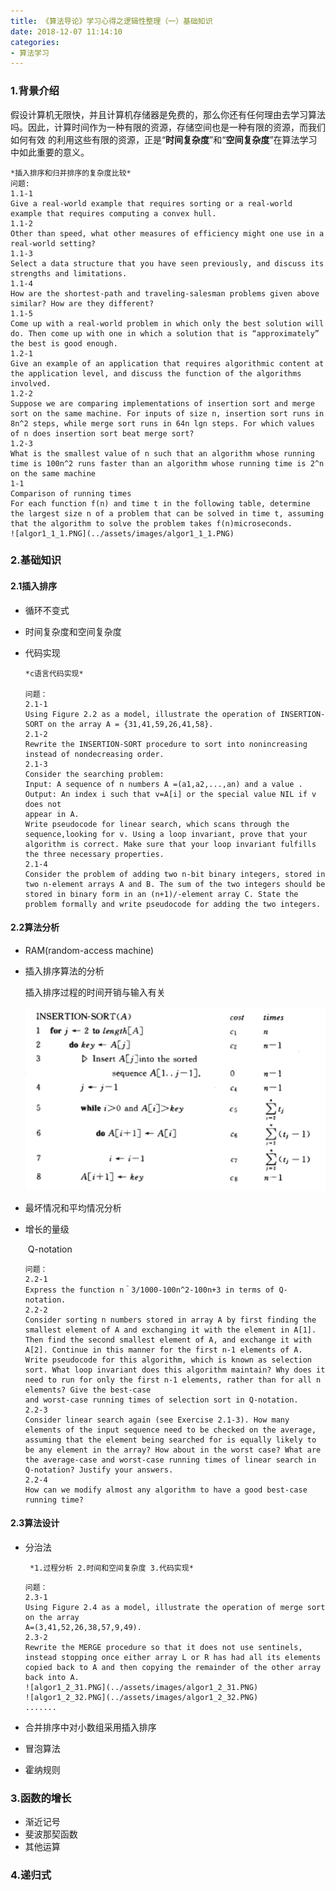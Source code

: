 ```yaml
---
title: 《算法导论》学习心得之逻辑性整理（一）基础知识
date: 2018-12-07 11:14:10
categories:
- 算法学习
---
```


### 1.背景介绍

​	假设计算机无限快，并且计算机存储器是免费的，那么你还有任何理由去学习算法吗。因此，计算时间作为一种有限的资源，存储空间也是一种有限的资源，而我们如何有效
的利用这些有限的资源，正是“<b>时间复杂度</b>”和“<b>空间复杂度</b>”在算法学习中如此重要的意义。

	*插入排序和归并排序的复杂度比较* 
	问题:
	1.1-1
	Give a real-world example that requires sorting or a real-world example that requires computing a convex hull.
	1.1-2
	Other than speed, what other measures of efficiency might one use in a real-world setting?
	1.1-3
	Select a data structure that you have seen previously, and discuss its strengths and limitations.
	1.1-4
	How are the shortest-path and traveling-salesman problems given above similar? How are they different?
	1.1-5
	Come up with a real-world problem in which only the best solution will do. Then come up with one in which a solution that is “approximately” the best is good enough.
	1.2-1
	Give an example of an application that requires algorithmic content at the application level, and discuss the function of the algorithms involved.
	1.2-2
	Suppose we are comparing implementations of insertion sort and merge sort on the same machine. For inputs of size n, insertion sort runs in 8n^2 steps, while merge sort runs in 64n lgn steps. For which values of n does insertion sort beat merge sort?
	1.2-3
	What is the smallest value of n such that an algorithm whose running time is 100n^2 runs faster than an algorithm whose running time is 2^n on the same machine
	1-1 
	Comparison of running times
	For each function f(n) and time t in the following table, determine the largest size n of a problem that can be solved in time t, assuming that the algorithm to solve the problem takes f(n)microseconds.
	![algor1_1_1.PNG](../assets/images/algor1_1_1.PNG)
	
### 2.基础知识

#### 2.1插入排序

  + 循环不变式

  + 时间复杂度和空间复杂度

  + 代码实现

        *c语言代码实现*

        问题：
        2.1-1
        Using Figure 2.2 as a model, illustrate the operation of INSERTION-SORT on the array A = {31,41,59,26,41,58}.
        2.1-2
        Rewrite the INSERTION-SORT procedure to sort into nonincreasing instead of nondecreasing order.
        2.1-3
        Consider the searching problem:
        Input: A sequence of n numbers A =(a1,a2,...,an) and a value .
        Output: An index i such that v=A[i] or the special value NIL if v does not
        appear in A.
        Write pseudocode for linear search, which scans through the sequence,looking for v. Using a loop invariant, prove that your algorithm is correct. Make sure that your loop invariant fulfills the three necessary properties.
        2.1-4
        Consider the problem of adding two n-bit binary integers, stored in two n-element arrays A and B. The sum of the two integers should be stored in binary form in an (n+1)/-element array C. State the problem formally and write pseudocode for adding the two integers.

#### 2.2算法分析

+ RAM(random-access machine)

+ 插入排序算法的分析

  插入排序过程的时间开销与输入有关

  ![algortF1_2.PNG](../assets/images/algortF1_2.PNG)   

+ 最坏情况和平均情况分析

+ 增长的量级　　　　

  ​	Q-notation

  ```
  问题：
  2.2-1
  Express the function n＾3/1000-100n^2-100n+3 in terms of Q-notation.
  2.2-2
  Consider sorting n numbers stored in array A by first finding the smallest element of A and exchanging it with the element in A[1]. Then find the second smallest element of A, and exchange it with A[2]. Continue in this manner for the first n-1 elements of A. Write pseudocode for this algorithm, which is known as selection sort. What loop invariant does this algorithm maintain? Why does it need to run for only the first n-1 elements, rather than for all n elements? Give the best-case
  and worst-case running times of selection sort in Q-notation.
  2.2-3
  Consider linear search again (see Exercise 2.1-3). How many elements of the input sequence need to be checked on the average, assuming that the element being searched for is equally likely to be any element in the array? How about in the worst case? What are the average-case and worst-case running times of linear search in Q-notation? Justify your answers.
  2.2-4
  How can we modify almost any algorithm to have a good best-case running time?
  ```

#### 2.3算法设计

 + 分治法

        *1.过程分析 2.时间和空间复杂度 3.代码实现*
   ``` 
   问题：
   2.3-1
   Using Figure 2.4 as a model, illustrate the operation of merge sort on the array
   A=(3,41,52,26,38,57,9,49).
   2.3-2
   Rewrite the MERGE procedure so that it does not use sentinels, instead stopping once either array L or R has had all its elements copied back to A and then copying the remainder of the other array back into A.
   ![algor1_2_31.PNG](../assets/images/algor1_2_31.PNG)  
   ![algor1_2_32.PNG](../assets/images/algor1_2_32.PNG)   
   .......
   ```

+ 合并排序中对小数组采用插入排序
+ 冒泡算法
+ 霍纳规则

### 3.函数的增长

+ 渐近记号
+ 斐波那契函数
+ 其他运算

### 4.递归式




















